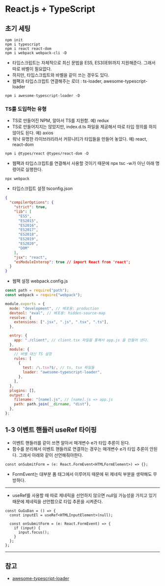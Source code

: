 # React.js + TypeScript

## 초기 세팅

```command
npm init
npm i typescript
npm i react react-dom
npm i webpack webpack-cli -D
```

- 타입스크립트는 자체적으로 최신 문법을 ES5, ES3(IE9)까지 지원해준다. 그래서 따로 바벨이 필요없다.
- 하지만, 타입스크립트와 바벨을 같이 쓰는 경우도 있다.
- 웹팩과 타입스크립트 연결해주는 로더 : ts-loader, awesome-typescript-loader

```command
npm i awesome-typescript-loader -D
```

### TS를 도입하는 유형

- TS로 만들어진 NPM, 알아서 TS를 지원함. 예) redux
- TS로 만들어지지는 않았지만, index.d.ts 파일을 제공해서 따로 타입 정의를 하지 않아도 된다. 예) axios
- 워낙 유명한 라이브러리라서 커뮤니티가 타입들을 만들어 놓았다. 예) react, react-dom

```command
npm i @types/react @types/react-dom -D
```

- 웹팩과 타입스크립트를 연결해서 사용할 것이기 때문에 npx tsc -w가 아닌 아래 명령어로 실행한다.

```command
npx webpack
```

- 타입스크립트 설정 tsconfig.json

```json
{
  "compilerOptions": {
    "strict": true,
    "lib": [
      "ES5",
      "ES2015",
      "ES2016",
      "ES2017",
      "ES2018",
      "ES2019",
      "ES2020",
      "DOM"
    ],
    "jsx": "react",
    "esModuleInterop": true // import React from 'react';
  }
}
```

- 웹팩 설정 webpack.config.js

```js
const path = require("path");
const webpack = require("webpack");

module.exports = {
  mode: "development", // 배포용: production
  devtool: "eval", // 배포용: hidden-source-map
  resolve: {
    extensions: [".jsx", ".js", ".tsx", ".ts"],
  },

  entry: {
    app: "./client", // client.tsx 파일을 통해서 app.js 을 만들어 낸다.
  },
  module: {
    // 바벨 대신 TS 설정
    rules: [
      {
        test: /\.tsx?$/, // ts, tsx 파일들
        loader: "awesome-typescript-loader",
      },
    ],
  },
  plugins: [],
  output: {
    filename: "[name].js", // [name].js => app.js
    path: path.join(__dirname, "dist"),
  },
};
```

## 1-3 이벤트 핸들러 useRef 타이핑

- 이벤트 핸들러를 같이 쓰면 알아서 매개변수 e가 타입 추론이 된다.
- 함수를 분리해서 이벤트 핸들러로 연결하는 경우는 매개변수 e가 타입 추론이 안된다. 그래서 아래와 같이 선언해줘야한다.

```tsx
const onSubmitForm = (e: React.FormEvent<HTMLFormElement>) => {};
```

- FormEvent는 대부분 폼 태그에서 이루어지 때문에 뒤 제네릭 부분을 생략해도 무방하다.

<hr />

- useRef를 사용할 때 따로 제네릭을 선언하지 않으면 null일 가능성을 가지고 있기 때문에 제네릭을 선언함으로 타입 추론을 시켜준다.

```tsx
const GuGuDan = () => {
  const inputEl = useRef<HTMLInputElement>(null);

  const onSubmitForm = (e: React.FormEvent) => {
    if (input) {
      input.focus();
    }
  };
};
```

<hr />

## 참고

- [awesome-typescript-loader](https://github.com/s-panferov/awesome-typescript-loader)
